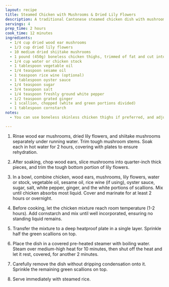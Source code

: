 ```yaml
---
layout: recipe
title: Steamed Chicken with Mushrooms & Dried Lily Flowers
description: A traditional Cantonese steamed chicken dish with mushrooms and dried lily flowers, resulting in a silky texture.
servings: 4
prep_time: 2 hours
cook_time: 12 minutes
ingredients:
  - 1/4 cup dried wood ear mushrooms
  - 1/3 cup dried lily flowers
  - 10 medium dried shiitake mushrooms
  - 1 pound (450g) boneless chicken thighs, trimmed of fat and cut into large bite-sized chunks
  - 1/4 cup water or chicken stock
  - 1 tablespoon vegetable oil
  - 1/4 teaspoon sesame oil
  - 1 teaspoon rice wine (optional)
  - 1 tablespoon oyster sauce
  - 1/4 teaspoon sugar
  - 3/4 teaspoon salt
  - 1/4 teaspoon freshly ground white pepper
  - 1/2 teaspoon grated ginger
  - 1 scallion, chopped (white and green portions divided)
  - 1 tablespoon cornstarch
notes:
  - You can use boneless skinless chicken thighs if preferred, and adjust soaking times for mushrooms based on the brand.

---
```


1. Rinse wood ear mushrooms, dried lily flowers, and shiitake mushrooms separately under running water. Trim tough mushroom stems. Soak each in hot water for 2 hours, covering with plates to ensure rehydration.

2. After soaking, chop wood ears, slice mushrooms into quarter-inch thick pieces, and trim the tough bottom portion of lily flowers.

3. In a bowl, combine chicken, wood ears, mushrooms, lily flowers, water or stock, vegetable oil, sesame oil, rice wine (if using), oyster sauce, sugar, salt, white pepper, ginger, and the white portions of scallions. Mix until chicken absorbs most liquid. Cover and marinate for at least 2 hours or overnight.

4. Before cooking, let the chicken mixture reach room temperature (1-2 hours). Add cornstarch and mix until well incorporated, ensuring no standing liquid remains.

5. Transfer the mixture to a deep heatproof plate in a single layer. Sprinkle half the green scallions on top.

6. Place the dish in a covered pre-heated steamer with boiling water. Steam over medium-high heat for 10 minutes, then shut off the heat and let it rest, covered, for another 2 minutes.

7. Carefully remove the dish without dripping condensation onto it. Sprinkle the remaining green scallions on top.

8. Serve immediately with steamed rice.
